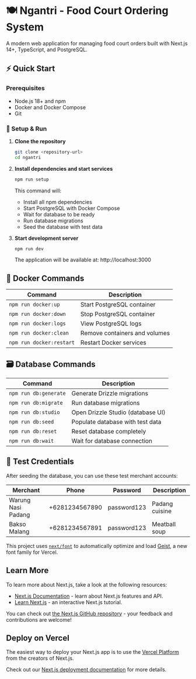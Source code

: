 # 🍽️ Ngantri - Food Court Ordering System

A modern web application for managing food court orders built with Next.js 14+, TypeScript, and PostgreSQL.

## ⚡ Quick Start

### Prerequisites

- Node.js 18+ and npm
- Docker and Docker Compose
- Git

### 🚀 Setup & Run

1. **Clone the repository**

   ```bash
   git clone <repository-url>
   cd ngantri
   ```

2. **Install dependencies and start services**

   ```bash
   npm run setup
   ```

   This command will:

   - Install all npm dependencies
   - Start PostgreSQL with Docker Compose
   - Wait for database to be ready
   - Run database migrations
   - Seed the database with test data

3. **Start development server**

   ```bash
   npm run dev
   ```

   The application will be available at: http://localhost:3000

## 🐳 Docker Commands

| Command                  | Description                   |
| ------------------------ | ----------------------------- |
| `npm run docker:up`      | Start PostgreSQL container    |
| `npm run docker:down`    | Stop PostgreSQL container     |
| `npm run docker:logs`    | View PostgreSQL logs          |
| `npm run docker:clean`   | Remove containers and volumes |
| `npm run docker:restart` | Restart Docker services       |

## 🗃️ Database Commands

| Command               | Description                       |
| --------------------- | --------------------------------- |
| `npm run db:generate` | Generate Drizzle migrations       |
| `npm run db:migrate`  | Run database migrations           |
| `npm run db:studio`   | Open Drizzle Studio (database UI) |
| `npm run db:seed`     | Populate database with test data  |
| `npm run db:reset`    | Reset database completely         |
| `npm run db:wait`     | Wait for database connection      |

## 🔑 Test Credentials

After seeding the database, you can use these test merchant accounts:

| Merchant           | Phone          | Password    | Description    |
| ------------------ | -------------- | ----------- | -------------- |
| Warung Nasi Padang | +6281234567890 | password123 | Padang cuisine |
| Bakso Malang       | +6281234567891 | password123 | Meatball soup  |

This project uses [`next/font`](https://nextjs.org/docs/app/building-your-application/optimizing/fonts) to automatically optimize and load [Geist](https://vercel.com/font), a new font family for Vercel.

## Learn More

To learn more about Next.js, take a look at the following resources:

- [Next.js Documentation](https://nextjs.org/docs) - learn about Next.js features and API.
- [Learn Next.js](https://nextjs.org/learn) - an interactive Next.js tutorial.

You can check out [the Next.js GitHub repository](https://github.com/vercel/next.js) - your feedback and contributions are welcome!

## Deploy on Vercel

The easiest way to deploy your Next.js app is to use the [Vercel Platform](https://vercel.com/new?utm_medium=default-template&filter=next.js&utm_source=create-next-app&utm_campaign=create-next-app-readme) from the creators of Next.js.

Check out our [Next.js deployment documentation](https://nextjs.org/docs/app/building-your-application/deploying) for more details.
